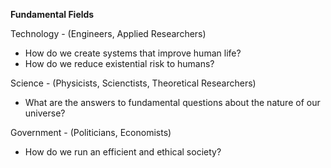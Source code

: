 **Fundamental Fields**
 
 Technology - (Engineers, Applied Researchers)
  - How do we create systems that improve human life?
  - How do we reduce existential risk to humans?
 
 Science - (Physicists, Scienctists, Theoretical Researchers)
  - What are the answers to fundamental questions about the nature of our universe?
 
 Government - (Politicians, Economists)
  - How do we run an efficient and ethical society?

